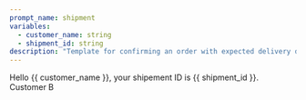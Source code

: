 ```yaml
---
prompt_name: shipment
variables:
  - customer_name: string
  - shipment_id: string
description: "Template for confirming an order with expected delivery date."
---
```


Hello {{ customer_name }}, your shipement ID is {{ shipment_id }}. Customer B
